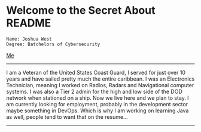 # Welcome to the Secret About README

```
Name: Joshua West
Degree: Batchelors of Cybersecurity
```

[Me](Images/Me.jpg)

***

I am a Veteran of the United States Coast Guard, I served for just over 10 years
and have sailed pretty much the entire caribbean. I was an Electronics Technician,
meaning I worked on Radios, Radars and Navigational computer systems. I was also
a Tier 2 admin for the high and low side of the DOD network when stationed on a
ship. Now we live here and we plan to stay. I am currently looking for employment, 
probably in the development sector maybe something in DevOps. Which is why I am 
working on learning Java as well, people tend to want that on the resume...

***